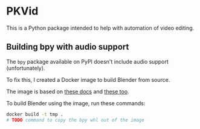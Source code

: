 # PKVid

This is a Python package intended to help with automation of video editing.

## Building bpy with audio support

The `bpy` package available on PyPI doesn't include audio support (unfortunately).

To fix this, I created a Docker image to build Blender from source.

The image is based on [these docs](https://wiki.blender.org/wiki/Building_Blender/Linux/Ubuntu) and [these too](https://wiki.blender.org/wiki/Building_Blender/Other/BlenderAsPyModule).

To build Blender using the image, run these commands:

```bash
docker build -t tmp .
# TODO command to copy the bpy whl out of the image
```
